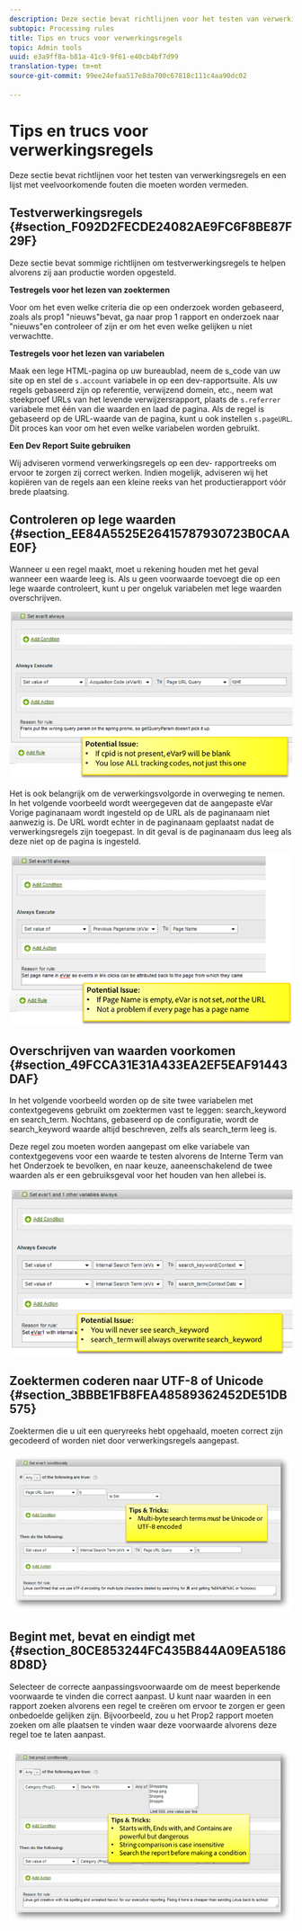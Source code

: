 ```yaml
---
description: Deze sectie bevat richtlijnen voor het testen van verwerkingsregels en een lijst met veelvoorkomende fouten die moeten worden vermeden.
subtopic: Processing rules
title: Tips en trucs voor verwerkingsregels
topic: Admin tools
uuid: e3a9ff8a-b81a-41c9-9f61-e40cb4bf7d99
translation-type: tm+mt
source-git-commit: 99ee24efaa517e8da700c67818c111c4aa90dc02

---
```



# Tips en trucs voor verwerkingsregels

Deze sectie bevat richtlijnen voor het testen van verwerkingsregels en een lijst met veelvoorkomende fouten die moeten worden vermeden.

## Testverwerkingsregels {#section_F092D2FECDE24082AE9FC6F8BE87F29F}

Deze sectie bevat sommige richtlijnen om testverwerkingsregels te helpen alvorens zij aan productie worden opgesteld.

**Testregels voor het lezen van zoektermen**

Voor om het even welke criteria die op een onderzoek worden gebaseerd, zoals als prop1 &quot;nieuws&quot;bevat, ga naar prop 1 rapport en onderzoek naar &quot;nieuws&quot;en controleer of zijn er om het even welke gelijken u niet verwachtte.

**Testregels voor het lezen van variabelen**

Maak een lege HTML-pagina op uw bureaublad, neem de s_code van uw site op en stel de `s.account` variabele in op een dev-rapportsuite. Als uw regels gebaseerd zijn op referentie, verwijzend domein, etc., neem wat steekproef URLs van het levende verwijzersrapport, plaats de `s.referrer` variabele met één van die waarden en laad de pagina. Als de regel is gebaseerd op de URL-waarde van de pagina, kunt u ook instellen `s.pageURL`. Dit proces kan voor om het even welke variabelen worden gebruikt.

**Een Dev Report Suite gebruiken**

Wij adviseren vormend verwerkingsregels op een dev- rapportreeks om ervoor te zorgen zij correct werken. Indien mogelijk, adviseren wij het kopiëren van de regels aan een kleine reeks van het productierapport vóór brede plaatsing.

## Controleren op lege waarden {#section_EE84A5525E26415787930723B0CAAE0F}

Wanneer u een regel maakt, moet u rekening houden met het geval wanneer een waarde leeg is. Als u geen voorwaarde toevoegt die op een lege waarde controleert, kunt u per ongeluk variabelen met lege waarden overschrijven.

![](assets/tips-set-value-acquisition-code.png)

Het is ook belangrijk om de verwerkingsvolgorde in overweging te nemen. In het volgende voorbeeld wordt weergegeven dat de aangepaste eVar Vorige paginanaam wordt ingesteld op de URL als de paginanaam niet aanwezig is. De URL wordt echter in de paginanaam geplaatst nadat de verwerkingsregels zijn toegepast. In dit geval is de paginanaam dus leeg als deze niet op de pagina is ingesteld.

![](assets/tips-copy-page-name-to-evar.png)

## Overschrijven van waarden voorkomen {#section_49FCCA31E31A433EA2EF5EAF91443DAF}

In het volgende voorbeeld worden op de site twee variabelen met contextgegevens gebruikt om zoektermen vast te leggen: search_keyword en search_term. Nochtans, gebaseerd op de configuratie, wordt de search_keyword waarde altijd beschreven, zelfs als search_term leeg is.

Deze regel zou moeten worden aangepast om elke variabele van contextgegevens voor een waarde te testen alvorens de Interne Term van het Onderzoek te bevolken, en naar keuze, aaneenschakelend de twee waarden als er een gebruiksgeval voor het houden van hen allebei is.

![](assets/tips-search-keyword.png)

## Zoektermen coderen naar UTF-8 of Unicode {#section_3BBBE1FB8FEA48589362452DE51DB575}

Zoektermen die u uit een queryreeks hebt opgehaald, moeten correct zijn gecodeerd of worden niet door verwerkingsregels aangepast.

![](assets/tips-multibyte.png)

## Begint met, bevat en eindigt met {#section_80CE853244FC435B844A09EA51868D8D}

Selecteer de correcte aanpassingsvoorwaarde om de meest beperkende voorwaarde te vinden die correct aanpast. U kunt naar waarden in een rapport zoeken alvorens een regel te creëren om ervoor te zorgen er geen onbedoelde gelijken zijn. Bijvoorbeeld, zou u het Prop2 rapport moeten zoeken om alle plaatsen te vinden waar deze voorwaarde alvorens deze regel toe te laten aanpast.

![](assets/tips-startswith.png)

